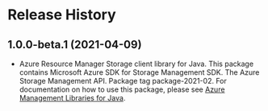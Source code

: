 # Release History

## 1.0.0-beta.1 (2021-04-09)

- Azure Resource Manager Storage client library for Java. This package contains Microsoft Azure SDK for Storage Management SDK. The Azure Storage Management API. Package tag package-2021-02. For documentation on how to use this package, please see [Azure Management Libraries for Java](https://aka.ms/azsdk/java/mgmt).
